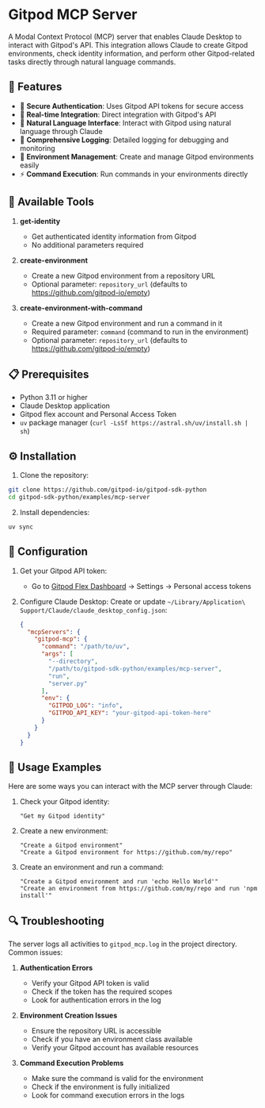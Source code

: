 # Gitpod MCP Server

A Modal Context Protocol (MCP) server that enables Claude Desktop to interact with Gitpod's API. This integration allows Claude to create Gitpod environments, check identity information, and perform other Gitpod-related tasks directly through natural language commands.

## 🌟 Features

- 🔐 **Secure Authentication**: Uses Gitpod API tokens for secure access
- 🔄 **Real-time Integration**: Direct integration with Gitpod's API
- 🤖 **Natural Language Interface**: Interact with Gitpod using natural language through Claude
- 📝 **Comprehensive Logging**: Detailed logging for debugging and monitoring
- 🚀 **Environment Management**: Create and manage Gitpod environments easily
- ⚡ **Command Execution**: Run commands in your environments directly

## 🚀 Available Tools

1. **get-identity**

   - Get authenticated identity information from Gitpod
   - No additional parameters required

2. **create-environment**

   - Create a new Gitpod environment from a repository URL
   - Optional parameter: `repository_url` (defaults to https://github.com/gitpod-io/empty)

3. **create-environment-with-command**
   - Create a new Gitpod environment and run a command in it
   - Required parameter: `command` (command to run in the environment)
   - Optional parameter: `repository_url` (defaults to https://github.com/gitpod-io/empty)

## 📋 Prerequisites

- Python 3.11 or higher
- Claude Desktop application
- Gitpod flex account and Personal Access Token
- `uv` package manager (`curl -LsSf https://astral.sh/uv/install.sh | sh`)

## ⚙️ Installation

1. Clone the repository:

```bash
git clone https://github.com/gitpod-io/gitpod-sdk-python
cd gitpod-sdk-python/examples/mcp-server
```

2. Install dependencies:

```bash
uv sync
```

## 🔑 Configuration

1. Get your Gitpod API token:

   - Go to [Gitpod Flex Dashboard](https://app.gitpod.io/settings/personal-access-tokens) → Settings → Personal access tokens

2. Configure Claude Desktop:
   Create or update `~/Library/Application\ Support/Claude/claude_desktop_config.json`:

   ```json
   {
     "mcpServers": {
       "gitpod-mcp": {
         "command": "/path/to/uv",
         "args": [
           "--directory",
           "/path/to/gitpod-sdk-python/examples/mcp-server",
           "run",
           "server.py"
         ],
         "env": {
           "GITPOD_LOG": "info",
           "GITPOD_API_KEY": "your-gitpod-api-token-here"
         }
       }
     }
   }
   ```

## 🎯 Usage Examples

Here are some ways you can interact with the MCP server through Claude:

1. Check your Gitpod identity:

   ```
   "Get my Gitpod identity"
   ```

2. Create a new environment:

   ```
   "Create a Gitpod environment"
   "Create a Gitpod environment for https://github.com/my/repo"
   ```

3. Create an environment and run a command:
   ```
   "Create a Gitpod environment and run 'echo Hello World'"
   "Create an environment from https://github.com/my/repo and run 'npm install'"
   ```

## 🔍 Troubleshooting

The server logs all activities to `gitpod_mcp.log` in the project directory. Common issues:

1. **Authentication Errors**

   - Verify your Gitpod API token is valid
   - Check if the token has the required scopes
   - Look for authentication errors in the log

2. **Environment Creation Issues**

   - Ensure the repository URL is accessible
   - Check if you have an environment class available
   - Verify your Gitpod account has available resources

3. **Command Execution Problems**
   - Make sure the command is valid for the environment
   - Check if the environment is fully initialized
   - Look for command execution errors in the logs
